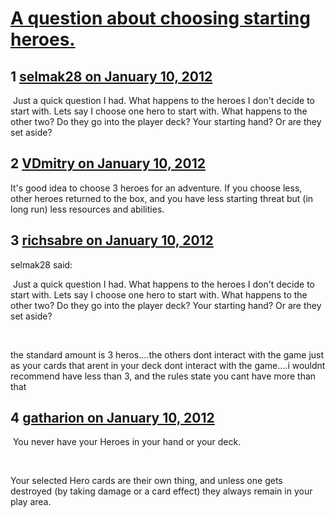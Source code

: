 # [A question about choosing starting heroes.](https://community.fantasyflightgames.com/topic/58722-a-question-about-choosing-starting-heroes/)

## 1 [selmak28 on January 10, 2012](https://community.fantasyflightgames.com/topic/58722-a-question-about-choosing-starting-heroes/?do=findComment&comment=577186)

 Just a quick question I had. What happens to the heroes I don't decide to start with. Lets say I choose one hero to start with. What happens to the other two? Do they go into the player deck? Your starting hand? Or are they set aside?

## 2 [VDmitry on January 10, 2012](https://community.fantasyflightgames.com/topic/58722-a-question-about-choosing-starting-heroes/?do=findComment&comment=577189)

It's good idea to choose 3 heroes for an adventure. If you choose less, other heroes returned to the box, and you have less starting threat but (in long run) less resources and abilities.

## 3 [richsabre on January 10, 2012](https://community.fantasyflightgames.com/topic/58722-a-question-about-choosing-starting-heroes/?do=findComment&comment=577291)

selmak28 said:

 Just a quick question I had. What happens to the heroes I don't decide to start with. Lets say I choose one hero to start with. What happens to the other two? Do they go into the player deck? Your starting hand? Or are they set aside?



 

the standard amount is 3 heros....the others dont interact with the game just as your cards that arent in your deck dont interact with the game....i wouldnt recommend have less than 3, and the rules state you cant have more than that

## 4 [gatharion on January 10, 2012](https://community.fantasyflightgames.com/topic/58722-a-question-about-choosing-starting-heroes/?do=findComment&comment=577347)

 You never have your Heroes in your hand or your deck. 

 

Your selected Hero cards are their own thing, and unless one gets destroyed (by taking damage or a card effect) they always remain in your play area. 

